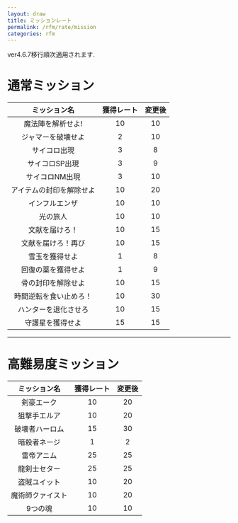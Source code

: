 ```yaml
---
layout: draw
title: ミッションレート
permalink: /rfm/rate/mission
categories: rfm
---
```


ver4.6.7移行順次適用されます.  
  

# 通常ミッション  
  
|ミッション名| 獲得レート | 変更後 |
| :-----------: |:-------------:| :-----:|
| 魔法陣を解析せよ! | 10 |10 | 
| ジャマーを破壊せよ | 2 | 10 |
| サイコロ出現 | 3 | 8 |
| サイコロSP出現 | 3 | 9 |
| サイコロNM出現 | 3 | 10 |
| アイテムの封印を解除せよ | 10 | 20 |
| インフルエンザ | 10 | 10 |
| 光の旅人 | 10 | 10 |
| 文献を届けろ！ | 10 | 15 |
| 文献を届けろ！再び | 10 | 15 |
| 雪玉を獲得せよ | 1 | 8 |
| 回復の薬を獲得せよ | 1 | 9 |
| 骨の封印を解除せよ | 10 | 15 |
| 時間逆転を食い止めろ！ | 10 | 30 |
| ハンターを退化させろ | 10 | 15 |
| 守護星を獲得せよ | 15 | 15 |

---------------------------------
# 高難易度ミッション  
  
|ミッション名| 獲得レート | 変更後 |
| :-----------: |:-------------:| :-----:|
| 剣豪エーク | 10 | 20 |
| 狙撃手エルア | 10 | 20 |
| 破壊者ハーロム | 15 | 30 |
| 暗殺者ネージ | 1 | 2 |
| 雷帝アニム | 25 |25 | 
| 龍剣士セター | 25 | 25 |
| 盗賊ユイット | 10 | 20 |
| 魔術師クァイスト | 10 | 20 |
| 9つの魂 | 10 | 10 |

